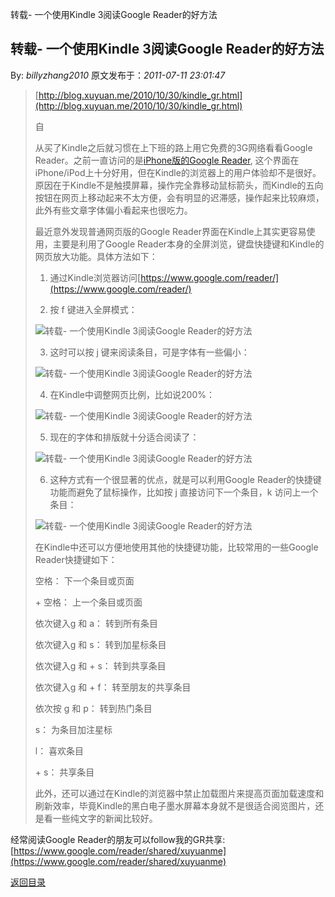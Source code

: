 转载- 一个使用Kindle 3阅读Google Reader的好方法
## 转载- 一个使用Kindle 3阅读Google Reader的好方法

By: *billyzhang2010* 原文发布于：*2011-07-11 23:01:47*

> [http://blog.xuyuan.me/2010/10/30/kindle_gr.html](http://blog.xuyuan.me/2010/10/30/kindle_gr.html)
> 
> 自
> 
> 从买了Kindle之后就习惯在上下班的路上用它免费的3G网络看看Google Reader。之前一直访问的是[iPhone版的Google Reader](http://www.google.com/reader/i/),
> 这个界面在iPhone/iPod上十分好用，但在Kindle的浏览器上的用户体验却不是很好。原因在于Kindle不是触摸屏幕，操作完全靠移动鼠标箭头，而Kindle的五向按钮在网页上移动起来不太方便，会有明显的迟滞感，操作起来比较麻烦，此外有些文章字体偏小看起来也很吃力。
> 
> 最近意外发现普通网页版的Google Reader界面在Kindle上其实更容易使用，主要是利用了Google
> Reader本身的全屏浏览，键盘快捷键和Kindle的网页放大功能。具体方法如下：
> 
> 1. 通过Kindle浏览器访问[https://www.google.com/reader/](https://www.google.com/reader/)
> 
> 2. 按 f 键进入全屏模式：
> 
> ![转载-&nbsp;<wbr>一个使用Kindle&nbsp;<wbr>3阅读Google&nbsp;<wbr>Reader的好方法](http://img.xuyuan.me/photos/blog/kindle%20001.jpg)
> 
> 3. 这时可以按 j 键来阅读条目，可是字体有一些偏小：
> 
> ![转载-&nbsp;<wbr>一个使用Kindle&nbsp;<wbr>3阅读Google&nbsp;<wbr>Reader的好方法](http://img.xuyuan.me/photos/blog/kindle%20002.jpg)
> 
> 4. 在Kindle中调整网页比例，比如说200%：
> 
> ![转载-&nbsp;<wbr>一个使用Kindle&nbsp;<wbr>3阅读Google&nbsp;<wbr>Reader的好方法](http://img.xuyuan.me/photos/blog/kindle%20003.jpg)
> 
> 5. 现在的字体和排版就十分适合阅读了：
> 
> ![转载-&nbsp;<wbr>一个使用Kindle&nbsp;<wbr>3阅读Google&nbsp;<wbr>Reader的好方法](http://img.xuyuan.me/photos/blog/kindle%20004.jpg)
> 
> 6. 这种方式有一个很显著的优点，就是可以利用Google Reader的快捷键功能而避免了鼠标操作，比如按 j
> 直接访问下一个条目，k 访问上一个条目：
> 
> ![转载-&nbsp;<wbr>一个使用Kindle&nbsp;<wbr>3阅读Google&nbsp;<wbr>Reader的好方法](http://img.xuyuan.me/photos/blog/kindle%20005.jpg)
> 
> 在Kindle中还可以方便地使用其他的快捷键功能，比较常用的一些Google Reader快捷键如下：
> 
> 空格： 下一个条目或页面
> 
> <Shift> + 空格： 上一个条目或页面
> 
> 依次键入g 和 a： 转到所有条目
> 
> 依次键入g 和 s： 转到加星标条目
> 
> 依次键入g 和 <Shift> + s： 转到共享条目
> 
> 依次键入g 和 <Shift> + f： 转至朋友的共享条目
> 
> 依次按 g 和 p： 转到热门条目
> 
> s： 为条目加注星标
> 
> l： 喜欢条目
> 
> <Shift> + s： 共享条目
> 
> 
> 此外，还可以通过在Kindle的浏览器中禁止加载图片来提高页面加载速度和刷新效率，毕竟Kindle的黑白电子墨水屏幕本身就不是很适合阅览图片，还是看一些纯文字的新闻比较好。

经常阅读Google Reader的朋友可以follow我的GR共享: [https://www.google.com/reader/shared/xuyuanme](https://www.google.com/reader/shared/xuyuanme)

[返回目录](index.html)
